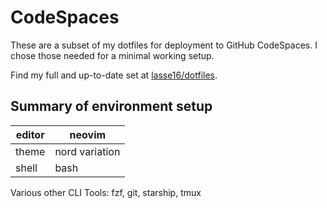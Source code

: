 # CodeSpaces

These are a subset of my dotfiles for deployment to GitHub CodeSpaces.
I chose those needed for a minimal working setup.

Find my full and up-to-date set at [lasse16/dotfiles](https://github.com/lasse16/dotfiles).

## Summary of environment setup

| editor | neovim  |
|----|-----|
| theme  | nord variation  |
| shell  |  bash |

Various other CLI Tools:
fzf, git, starship, tmux
